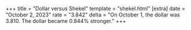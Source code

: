 +++
title = "Dollar versus Shekel"
template = "shekel.html"
[extra]
date = "October  2, 2023"
rate = "3.842"
delta = "On October  1, the dollar was 3.810. The dollar became 0.844% stronger."
+++
